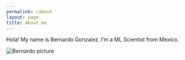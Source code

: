 ```yaml
---
permalink: /about
layout: page
title: About me
---
```


Hola! My name is Bernardo Gonzalez. I’m a ML Scientist from Mexico.

![Bernardo picture](./assets/imgs/ber_0.png)
